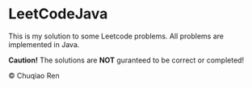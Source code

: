 # LeetCodeJava
This is my solution to some Leetcode problems. All problems are implemented in Java.

__Caution!__
The solutions are __NOT__ guranteed to be correct or completed!
  
© Chuqiao Ren
